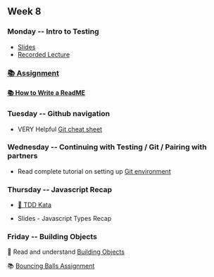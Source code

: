 ## Week 8 

### Monday -- Intro to Testing
* [Slides](https://docs.google.com/presentation/d/1qENlwMDmMZoYv1G-Xak2bzhHsP0Y9a4q0pPccfP1TJw/edit?usp=sharing)
* [Recorded Lecture](https://drive.google.com/file/d/1xGc4DgxHkCDKRIOq3UL68qec_oTHAet_/view?usp=sharing)

### [:books: Assignment](./assignment.md)

#### [:books: How to Write a ReadME](https://medium.com/swlh/how-to-make-the-perfect-readme-md-on-github-92ed5771c061)

### Tuesday -- Github navigation

* VERY Helpful [Git cheat sheet](https://github.github.com/training-kit/downloads/github-git-cheat-sheet.pdf)

### Wednesday -- Continuing with Testing / Git / Pairing with partners

* Read complete tutorial on setting up [Git environment](https://www.freecodecamp.org/news/learn-the-basics-of-git-in-under-10-minutes-da548267cc91/)

### Thursday -- Javascript Recap

* [:rocket: TDD Kata](https://github.com/kirstydevlin1/recode-course/blob/master/Week8/TDDKata.md)

* Slides - Javascript Types Recap

### Friday -- Building Objects

:8ball: Read and understand [Building Objects](https://developer.mozilla.org/en-US/docs/Learn/JavaScript/Objects/Object_building_practice)

:books: [Bouncing Balls Assignment](https://developer.mozilla.org/en-US/docs/Learn/JavaScript/Objects/Adding_bouncing_balls_features)
